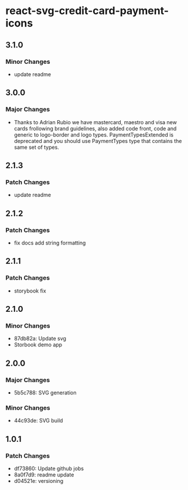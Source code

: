 # react-svg-credit-card-payment-icons

## 3.1.0

### Minor Changes

- update readme

## 3.0.0

### Major Changes

- Thanks to Adrian Rubio we have mastercard, maestro and visa new cards frollowing brand guidelines, also added code front, code and generic to logo-border and logo types. PaymentTypesExtended is deprecated and you should use PaymentTypes type that contains the same set of types.

## 2.1.3

### Patch Changes

- update readme

## 2.1.2

### Patch Changes

- fix docs add string formatting

## 2.1.1

### Patch Changes

- storybook fix

## 2.1.0

### Minor Changes

- 87db82a: Update svg
- Storbook demo app

## 2.0.0

### Major Changes

- 5b5c788: SVG generation

### Minor Changes

- 44c93de: SVG build

## 1.0.1

### Patch Changes

- df73860: Update github jobs
- 8a0f7d9: readme update
- d04521e: versioning
